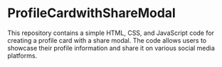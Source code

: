 # ProfileCardwithShareModal
This repository contains a simple HTML, CSS, and JavaScript code for creating a profile card with a share modal. The code allows users to showcase their profile information and share it on various social media platforms.
